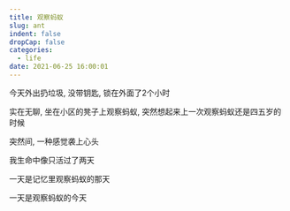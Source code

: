 ```yaml
---
title: 观察蚂蚁
slug: ant
indent: false
dropCap: false
categories:
  - life
date: 2021-06-25 16:00:01
---
```


今天外出扔垃圾, 没带钥匙, 锁在外面了2个小时

实在无聊, 坐在小区的凳子上观察蚂蚁, 突然想起来上一次观察蚂蚁还是四五岁的时候

突然间, 一种感觉袭上心头

我生命中像只活过了两天

一天是记忆里观察蚂蚁的那天

一天是观察蚂蚁的今天
